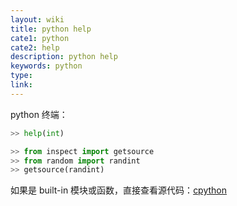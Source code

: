 ```yaml
---
layout: wiki
title: python help
cate1: python
cate2: help
description: python help
keywords: python
type:
link:
---
```


python 终端：

```python
>> help(int)

>> from inspect import getsource
>> from random import randint
>> getsource(randint)
```

如果是 built-in 模块或函数，直接查看源代码：[cpython](https://github.com/python/cpython)

